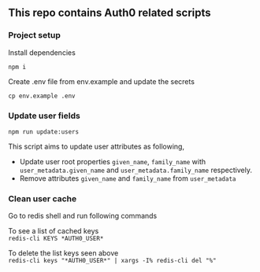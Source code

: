 ## This repo contains Auth0 related scripts

### Project setup

Install dependencies

`npm i`

Create .env file from env.example and update the secrets

`cp env.example .env`

### Update user fields

`npm run update:users`

This script aims to update user attributes as following,

- Update user root properties `given_name`, `family_name` with `user_metadata.given_name` and `user_metadata.family_name` respectively.
- Remove attributes `given_name` and `family_name` from `user_metadata`

### Clean user cache

Go to redis shell and run following commands

To see a list of cached keys  
`redis-cli KEYS *AUTH0_USER*`

To delete the list keys seen above  
`redis-cli keys "*AUTH0_USER*" | xargs -I% redis-cli del "%"`
